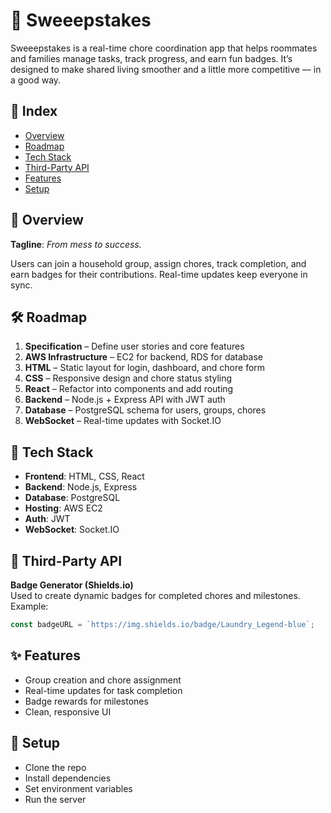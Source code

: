 # 🧹 Sweeepstakes

Sweeepstakes is a real-time chore coordination app that helps roommates and families manage tasks, track progress, and earn fun badges. It’s designed to make shared living smoother and a little more competitive — in a good way.

## 📑 Index

- [Overview](#overview)
- [Roadmap](#roadmap)
- [Tech Stack](#tech-stack)
- [Third-Party API](#third-party-api)
- [Features](#features)
- [Setup](#setup)

## 🧭 Overview

**Tagline**: _From mess to success._

Users can join a household group, assign chores, track completion, and earn badges for their contributions. Real-time updates keep everyone in sync.

## 🛠️ Roadmap

1. **Specification** – Define user stories and core features
2. **AWS Infrastructure** – EC2 for backend, RDS for database
3. **HTML** – Static layout for login, dashboard, and chore form
4. **CSS** – Responsive design and chore status styling
5. **React** – Refactor into components and add routing
6. **Backend** – Node.js + Express API with JWT auth
7. **Database** – PostgreSQL schema for users, groups, chores
8. **WebSocket** – Real-time updates with Socket.IO

## 🧰 Tech Stack

- **Frontend**: HTML, CSS, React
- **Backend**: Node.js, Express
- **Database**: PostgreSQL
- **Hosting**: AWS EC2
- **Auth**: JWT
- **WebSocket**: Socket.IO

## 🔗 Third-Party API

**Badge Generator (Shields.io)**  
Used to create dynamic badges for completed chores and milestones.  
Example:

```js
const badgeURL = `https://img.shields.io/badge/Laundry_Legend-blue`;
```

## ✨ Features

- Group creation and chore assignment
- Real-time updates for task completion
- Badge rewards for milestones
- Clean, responsive UI

## 🚀 Setup

- Clone the repo
- Install dependencies
- Set environment variables
- Run the server
